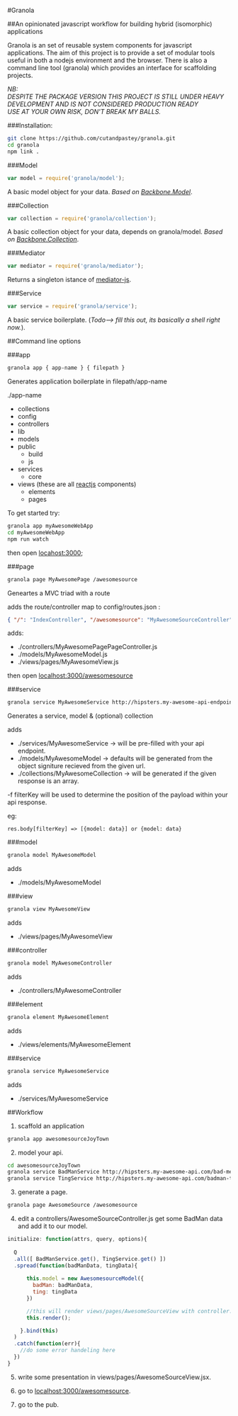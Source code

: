 #Granola

##An opinionated javascript workflow for building hybrid (isomorphic) applications

Granola is an set of reusable system components for javascript applications.  The aim of this project is to provide a set of modular tools useful in both a nodejs environment and the browser. 
There is also a command line tool (granola) which provides an interface for scaffolding projects.


<i>NB:<br>
  DESPITE THE PACKAGE VERSION THIS PROJECT IS STILL UNDER HEAVY DEVELOPMENT AND IS NOT CONSIDERED PRODUCTION READY <br>
  USE AT YOUR OWN RISK, DON'T BREAK MY BALLS.</i>


###Installation:
```bash
git clone https://github.com/cutandpastey/granola.git
cd granola
npm link .
```


###Model
```js
var model = require('granola/model');
```
A basic model object for your data. <i>Based on <a href='http://backbonejs.org/#Model' target='_blank'>Backbone.Model</a></i>.


###Collection
```js
var collection = require('granola/collection');
```
A basic collection object for your data, depends on granola/model. <i>Based on <a href='http://backbonejs.org/#Collection' target='_blank'>Backbone.Collection</a></i>.


###Mediator
```js
var mediator = require('granola/mediator');
```
Returns a singleton istance of [mediator-js](https://github.com/ajacksified/Mediator.js).


###Service
```js
var service = require('granola/service');
```
A basic service boilerplate. (<i>Todo--> fill this out, its basically a shell right now.</i>).


##Command line options


###app
```bash
granola app { app-name } { filepath }
```
Generates application boilerplate in filepath/app-name

./app-name
  - collections
  - config
  - controllers
  - lib
  - models
  - public
    - build
    - js
  - services
    - core
  - views (these are all [reactjs](http://facebook.github.io/react/) components)
    - elements
    - pages

To get started try:
```bash
granola app myAwesomeWebApp
cd myAwesomeWebApp
npm run watch
```
then open [locahost:3000](http://localhost:3000);


###page
```bash
granola page MyAwesomePage /awesomesource
```
Geneartes a MVC triad with a route

adds the route/controller map to config/routes.json :
```json
{ "/": "IndexController", "/awesomesource": "MyAwesomeSourceController" }
```
adds:
  - ./controllers/MyAwesomePagePageController.js
  - ./models/MyAwesomeModel.js
  - ./views/pages/MyAwesomeView.js

then open <a href='http://localhost:3000/awesomesource'>localhost:3000/awesomesource</a>


###service
```bash
granola service MyAwesomeService http://hipsters.my-awesome-api-endpoint.io -f filterKey (optional)
```
Generates a service, model & (optional) collection

adds
  - ./services/MyAwesomeService       ->  will be pre-filled with your api endpoint.
  - ./models/MyAwesomeModel           ->  defaults will be generated from the object signiture recieved from the given url.
  - ./collections/MyAwesomeCollection ->  will be generated if the given response is an array.

-f filterKey will be used to determine the position of the payload within your api response.

eg:
```
res.body[filterKey] => [{model: data}] or {model: data}
```

###model

```bash
granola model MyAwesomeModel
```

adds
 - ./models/MyAwesomeModel

###view

```bash
granola view MyAwesomeView
```

adds
 - ./views/pages/MyAwesomeView

###controller

```bash
granola model MyAwesomeController
```

adds
 - ./controllers/MyAwesomeController

###element

```bash
granola element MyAwesomeElement
```

adds
 - ./views/elements/MyAwesomeElement

###service

```bash
granola service MyAwesomeService
```

adds
 - ./services/MyAwesomeService


##Workflow
1. scaffold an application
```bash
granola app awesomesourceJoyTown
```

2. model your api.
```bash
cd awesomesourceJoyTown
granola service BadManService http://hipsters.my-awesome-api.com/bad-men/cutandpastey
granola service TingService http://hipsters.my-awesome-api.com/badman-ting/you-gets-me?wot-u-sayin=word
```

3. generate a page.
```bash
granola page AwesomeSource /awesomesource
```

4. edit a controllers/AwesomeSourceController.js get some BadMan data and add it to our model.
```js
initialize: function(attrs, query, options){
  
  Q
  .all([ BadManService.get(), TingService.get() ])
  .spread(function(badManData, tingData){
      
      this.model = new AwesomesourceModel({
        badMan: badManData,
        ting: tingData
      })

      //this will render views/pages/AwesomeSourceView with controller.model as view.props.model
      this.render();

    }.bind(this)
  )
  .catch(function(err){
    //do some error handeling here
  })
}
```

5. write some presentation in views/pages/AwesomeSourceView.jsx.

6. go to <a href='http://localhost:3000/awesomesource' target='_blank'>localhost:3000/awesomesource</a>.

7. go to the pub.
